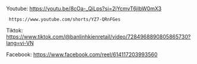 Youtube: https://youtu.be/8cOa-_QiLps?si=2jYcmvT6jlbW0mX3
	
	 https://www.youtube.com/shorts/YZ7-QRnFGes

Tiktok: https://www.tiktok.com/@banlinhkienretail/video/7284968890805865730?lang=vi-VN

Facebook: https://www.facebook.com/reel/614117203993560